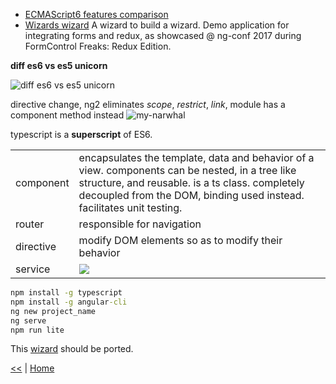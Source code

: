 + [ECMAScript6 features comparison](http://es6-features.org)
+ [Wizards wizard](https://github.com/danielfigueiredo/wizards-wizard) A wizard to build a wizard. 
Demo application for integrating forms and redux, as showcased @ ng-conf 2017 during FormControl Freaks: Redux Edition.

**diff es6 vs es5 unicorn**

![diff es6 vs es5 unicorn](https://s1cjww.by3302.livefilestore.com/y4mitsFDvsIUrGgDny8CaTRzDnRkZ7xHKjLwQuUMssOFqkFy0NXYCZgNfv_epaMCiUaRUcVbS_VW6gK07CrV72zXTOYJIhfUPu07vehw8xRoW3yXZT80w_WpPVuiq5leIVYKa5FCYNJNVgMV7RV94HeeQJYVMevn0FdJBAki9b_Fwm_hzyRt5uFBGoZsoAIoLOsOv-cRfi_U8U43C1LrjT04Q?width=635&height=397&cropmode=none)

directive change, ng2 eliminates _scope_, _restrict_, _link_, module has a component method instead
![my-narwhal](https://up5oia.by3302.livefilestore.com/y4msRTsm9lXTA6Y2Rvik59s982Q1wMFSsvzFPUzipbN0Yc1eyeeX_A6Bx8OiJESh5qOgC9Me9M0-csOLKszNjWP8ESaAoo2kwjLn0a1kBiXyPs3HY2A8HvyDPRS02F41MmeWeXCSIvcxEmSu99_hU9gGWBGLZ8utjS2HxdaeqwwUY5NqqO_ve_rd4YNGmHu_F062T4puuhKQVmQxCyVBB7fPQ?width=743&height=490&cropmode=none)

typescript is a __superscript__ of ES6.

|  |  |
|-----------|-----------------------------------------------------------------------------------------------------------------------------------------------------------------------------------------------------------------------------------------------------------------------------------------------------------|
| component | encapsulates the template, data and behavior of a view. components can be nested, in a tree like structure, and reusable. is a ts class. completely decoupled from the DOM, binding used instead. facilitates unit testing.  |
| router | responsible for navigation |
| directive | modify DOM elements so as to modify their behavior |
| service | ![](https://vrp2kg.by3302.livefilestore.com/y4mQ-0_q17WRRu-5rqmW6VYBivyi6UVJ785Xfwi9vOckCpm2UmqOsurWS0hTIaCEIgmnHEvlwywLwNFvN-xbNPzEQkcQnxVIyJAtJHVeJyB2vRQ6-cAeffijFaDuKCdRbQnHscBMV4q6wtrl1D2KykKFdUlllrh_AiBn8Gfy9KJV6jgASKY3hQ-hKHw2fznDlju0OlIO9DrHES16dG1AhRQNw?width=660&height=251&cropmode=none) |

````cmd
npm install -g typescript
npm install -g angular-cli
ng new project_name
ng serve
npm run lite
````

This [wizard](https://github.com/angular-wizard/angular-wizard) should be ported.


[<<](AngularJS.md) | [Home](https://github.com/illegitimis/Tutorial/)
